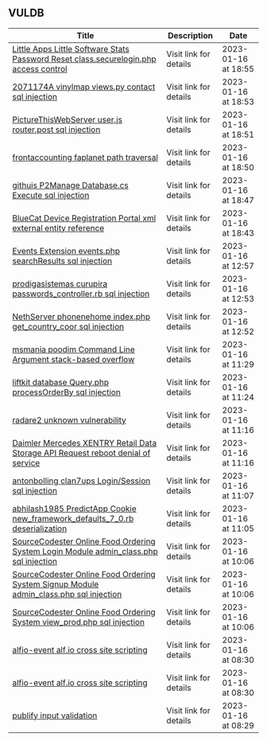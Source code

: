 ## VULDB
|Title|Description|Date|
|---|---|---|
| [Little Apps Little Software Stats Password Reset class.securelogin.php access control](https://vuldb.com/?id.218401) | Visit link for details | 2023-01-16 at 18:55 |
| [2071174A vinylmap views.py contact sql injection](https://vuldb.com/?id.218400) | Visit link for details | 2023-01-16 at 18:53 |
| [PictureThisWebServer user.js router.post sql injection](https://vuldb.com/?id.218399) | Visit link for details | 2023-01-16 at 18:51 |
| [frontaccounting faplanet path traversal](https://vuldb.com/?id.218398) | Visit link for details | 2023-01-16 at 18:50 |
| [githuis P2Manage Database.cs Execute sql injection](https://vuldb.com/?id.218397) | Visit link for details | 2023-01-16 at 18:47 |
| [BlueCat Device Registration Portal xml external entity reference](https://vuldb.com/?id.218396) | Visit link for details | 2023-01-16 at 18:43 |
| [Events Extension events.php searchResults sql injection](https://vuldb.com/?id.218395) | Visit link for details | 2023-01-16 at 12:57 |
| [prodigasistemas curupira passwords_controller.rb sql injection](https://vuldb.com/?id.218394) | Visit link for details | 2023-01-16 at 12:53 |
| [NethServer phonenehome index.php get_country_coor sql injection](https://vuldb.com/?id.218393) | Visit link for details | 2023-01-16 at 12:52 |
| [msmania poodim Command Line Argument stack-based overflow](https://vuldb.com/?id.218392) | Visit link for details | 2023-01-16 at 11:29 |
| [liftkit database Query.php processOrderBy sql injection](https://vuldb.com/?id.218391) | Visit link for details | 2023-01-16 at 11:24 |
| [radare2 unknown vulnerability](https://vuldb.com/?id.218390) | Visit link for details | 2023-01-16 at 11:16 |
| [Daimler Mercedes XENTRY Retail Data Storage API Request reboot denial of service](https://vuldb.com/?id.218389) | Visit link for details | 2023-01-16 at 11:16 |
| [antonbolling clan7ups Login/Session sql injection](https://vuldb.com/?id.218388) | Visit link for details | 2023-01-16 at 11:07 |
| [abhilash1985 PredictApp Cookie new_framework_defaults_7_0.rb deserialization](https://vuldb.com/?id.218387) | Visit link for details | 2023-01-16 at 11:05 |
| [SourceCodester Online Food Ordering System Login Module admin_class.php sql injection](https://vuldb.com/?id.218386) | Visit link for details | 2023-01-16 at 10:06 |
| [SourceCodester Online Food Ordering System Signup Module admin_class.php sql injection](https://vuldb.com/?id.218385) | Visit link for details | 2023-01-16 at 10:06 |
| [SourceCodester Online Food Ordering System view_prod.php sql injection](https://vuldb.com/?id.218384) | Visit link for details | 2023-01-16 at 10:06 |
| [alfio-event alf.io cross site scripting](https://vuldb.com/?id.218383) | Visit link for details | 2023-01-16 at 08:30 |
| [alfio-event alf.io cross site scripting](https://vuldb.com/?id.218382) | Visit link for details | 2023-01-16 at 08:30 |
| [publify input validation](https://vuldb.com/?id.218381) | Visit link for details | 2023-01-16 at 08:29 |
